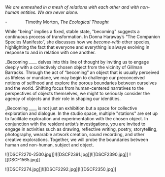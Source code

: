 _We are enmeshed in a mesh of relations with each other and with non-human entities. We are never alone._

-               Timothy Morton, _The Ecological Thought_

While "being" implies a fixed, stable state, "becoming" suggests a continuous process of transformation. In Donna Haraway’s “The Companion Species Manifesto”, she discusses how we _become-with_ other species, highlighting the fact that everyone and everything is always evolving in response to and in relation with one another.

_Becoming ____ delves into this line of thought by inviting us to engage deeply with a collectively chosen object from the vicinity of Gillman Barracks. Through the act of “becoming” an object that is usually perceived as lifeless or mundane, we may begin to challenge our preconceived notions of selfhood and explore the porous boundaries between ourselves and the world. Shifting focus from human-centered narratives to the perspectives of objects themselves, we might to seriously consider the agency of objects and their role in shaping our identities.

_Becoming ____ is not just an exhibition but a space for collective exploration and dialogue. In the studio space, multiple "stations" are set up to facilitate exploration and experimentation with the chosen object. In conjunction with the resident artist’s investigations, you are invited to engage in activities such as drawing, reflective writing, poetry, storytelling, photography, wearable artwork creation, sound recording, and other creative explorations. Together, we will probe the boundaries between human and non-human, subject and object.

![[DSCF2270-2500.jpg]]![[DSCF2391.jpg]]![[DSCF2390.jpg]] ![[DSCF1565.jpg]]

![[DSCF2274.jpg]]![[DSCF2292.jpg]]![[DSCF2350.jpg]]